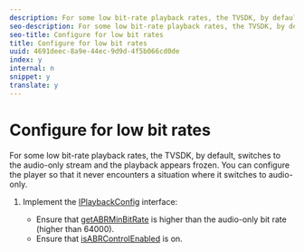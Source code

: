 ```yaml
---
description: For some low bit-rate playback rates, the TVSDK, by default, switches to the audio-only stream and the playback appears frozen. You can configure the player so that it never encounters a situation where it switches to audio-only.
seo-description: For some low bit-rate playback rates, the TVSDK, by default, switches to the audio-only stream and the playback appears frozen. You can configure the player so that it never encounters a situation where it switches to audio-only.
seo-title: Configure for low bit rates
title: Configure for low bit rates
uuid: 4691deec-8a9e-44ec-9d9d-4f5b066cd0de
index: y
internal: n
snippet: y
translate: y
---
```


# Configure for low bit rates

For some low bit-rate playback rates, the TVSDK, by default, switches to the audio-only stream and the playback appears frozen. You can configure the player so that it never encounters a situation where it switches to audio-only.


1. Implement the [IPlaybackConfig](http://help.adobe.com/en_US/primetime/reference_implementation/android/javadoc/com/adobe/primetime/reference/config/IPlaybackConfig.html) interface:

    
    * Ensure that [getABRMinBitRate](http://help.adobe.com/en_US/primetime/reference_implementation/android/javadoc/com/adobe/primetime/reference/config/IPlaybackConfig.html#getABRMinBitRate()) is higher than the audio-only bit rate (higher than 64000).    
    * Ensure that [isABRControlEnabled](http://help.adobe.com/en_US/primetime/reference_implementation/android/javadoc/com/adobe/primetime/reference/config/IPlaybackConfig.html#isABRControlEnabled()) is on.    
    
    
    
